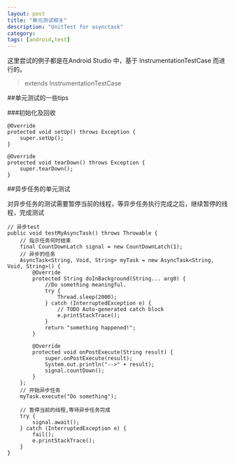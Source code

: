 ```yaml
---
layout: post
title: "单元测试相关"
description: "UnitTest for asynctask"
category: 
tags: [android,test]
---
```


这里尝试的例子都是在Android Studio 中，基于 InstrumentationTestCase 而进行的。

> extends InstrumentationTestCase

##单元测试的一些tips

###初始化及回收

    @Override
    protected void setUp() throws Exception {
        super.setUp();
    }

    @Override
    protected void tearDown() throws Exception {
        super.tearDown();
    }


##异步任务的单元测试

对异步任务的测试需要暂停当前的线程，等异步任务执行完成之后，继续暂停的线程，完成测试

	// 异步test
	public void testMyAsyncTask() throws Throwable {
	    // 指示任务何时结束
	    final CountDownLatch signal = new CountDownLatch(1);
	    // 异步的任务
	    AsyncTask<String, Void, String> myTask = new AsyncTask<String, Void, String>() {
	        @Override
	        protected String doInBackground(String... arg0) {
	            //Do something meaningful.
	            try {
	                Thread.sleep(2000);
	            } catch (InterruptedException e) {
	                // TODO Auto-generated catch block
	                e.printStackTrace();
	            }
	            return "something happened!";
	        }
	
	        @Override
	        protected void onPostExecute(String result) {
	            super.onPostExecute(result);
	            System.out.println("-->" + result);
	            signal.countDown();
	        }
	    };
	    // 开始异步任务
	    myTask.execute("Do something");
	
	    // 暂停当前的线程,等待异步任务完成
	    try {
	        signal.await();
	    } catch (InterruptedException e) {
	        fail();
	        e.printStackTrace();
	    }
	}

